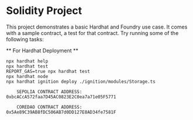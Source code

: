 # Solidity Project

This project demonstrates a basic Hardhat and Foundry use case. It comes with a sample contract, a test for that contract.
Try running some of the following tasks:

** For Hardhat Deployment **
```shell
npx hardhat help
npx hardhat test
REPORT_GAS=true npx hardhat test
npx hardhat node
npx hardhat ignition deploy ./ignition/modules/Storage.ts
```



```
    SEPOLIA CONTRACT ADDRESS: 0xbcACcA572faa7D45AC0823E2C0ea7a71e05F5771
```

```
    COREDAO CONTRACT ADDRESS: 0x5Ae89C39AB8fDC506AB7d0DD127E8AD34fe7581F